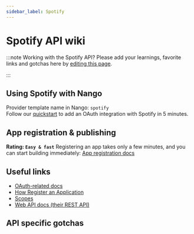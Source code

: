 ```yaml
---
sidebar_label: Spotify
---
```


# Spotify API wiki

:::note Working with the Spotify API?
Please add your learnings, favorite links and gotchas here by [editing this page](https://github.com/nangohq/nango/tree/master/docs/docs/providers/spotify.md).

:::

## Using Spotify with Nango

Provider template name in Nango: `spotify`  
Follow our [quickstart](../quickstart.md) to add an OAuth integration with Spotify in 5 minutes.

## App registration & publishing

**Rating: `Easy & fast`**
Registering an app takes only a few minutes, and you can start building immediately: [App registration docs](https://developer.spotify.com/documentation/web-api/concepts/apps)


## Useful links

- [OAuth-related docs](https://developer.spotify.com/documentation/web-api/tutorials/code-flow)
- [How Register an Application](https://developer.spotify.com/documentation/web-api/concepts/apps)
- [Scopes](https://developer.spotify.com/documentation/web-api/concepts/scopes)
- [Web API docs (their REST API)](https://developer.spotify.com/documentation/web-api)

## API specific gotchas
